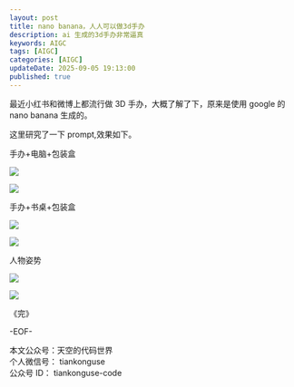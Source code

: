 ```yaml
---
layout: post
title: nano banana，人人可以做3d手办
description: ai 生成的3d手办非常逼真  
keywords: AIGC
tags: [AIGC]
categories: [AIGC]
updateDate: 2025-09-05 19:13:00
published: true
---
```


最近小红书和微博上都流行做 3D 手办，大概了解了下，原来是使用 google 的 nano banana 生成的。  


这里研究了一下 prompt,效果如下。  


手办+电脑+包装盒



![](https://res2025.tiankonguse.com/images/2025/09/05/001.png)  


![](https://res2025.tiankonguse.com/images/2025/09/05/002.png)  




手办+书桌+包装盒


![](https://res2025.tiankonguse.com/images/2025/09/05/003.png)  

![](https://res2025.tiankonguse.com/images/2025/09/05/004.png)  




人物姿势



![](https://res2025.tiankonguse.com/images/2025/09/05/006.png)  


![](https://res2025.tiankonguse.com/images/2025/09/05/005.png)  







《完》  


-EOF-  

本文公众号：天空的代码世界  
个人微信号： tiankonguse  
公众号 ID： tiankonguse-code
